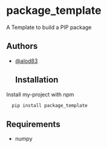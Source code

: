 # package_template
A Template to build a PIP package

## Authors

- [@alod83](https://www.github.com/alod83)

  ## Installation

Install my-project with npm

```bash
  pip install package_template
```

## Requirements

* numpy
